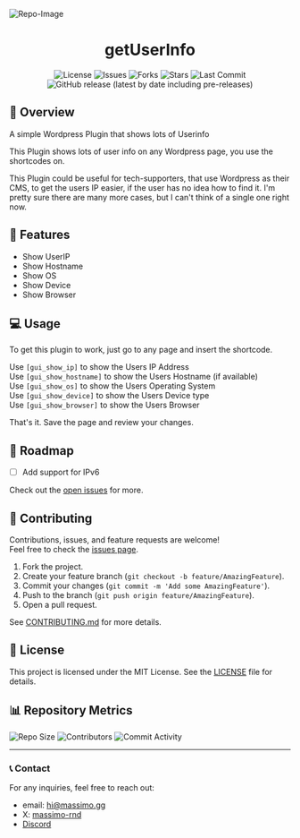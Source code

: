 ![Repo-Image](https://massimo.gg/github-images/getuserinfo.webp)

<div align="center">

# getUserInfo

![License](https://img.shields.io/github/license/massimo-rnd/getUserInfo)
![Issues](https://img.shields.io/github/issues/massimo-rnd/getUserInfo)
![Forks](https://img.shields.io/github/forks/massimo-rnd/getUserInfo)
![Stars](https://img.shields.io/github/stars/massimo-rnd/getUserInfo)
![Last Commit](https://img.shields.io/github/last-commit/massimo-rnd/getUserInfo)
![GitHub release (latest by date including pre-releases)](https://img.shields.io/github/v/release/massimo-rnd/getUserInfo?include_prereleases)

</div>

## 🚀 Overview

A simple Wordpress Plugin that shows lots of Userinfo

This Plugin shows lots of user info on any Wordpress page, you use the shortcodes on.

This Plugin could be useful for tech-supporters, that use Wordpress as their CMS, to get the users IP easier, if the user has no idea how to find it. I'm pretty sure there are many more cases, but I can't think of a single one right now.

## 🎯 Features

- Show UserIP
- Show Hostname
- Show OS
- Show Device
- Show Browser


## 💻 Usage

To get this plugin to work, just go to any page and insert the shortcode.

Use <code>[gui_show_ip]</code> to show the Users IP Address<br>
Use <code>[gui_show_hostname]</code> to show the Users Hostname (if available)<br>
Use <code>[gui_show_os]</code> to show the Users Operating System<br>
Use <code>[gui_show_device]</code> to show the Users Device type<br>
Use <code>[gui_show_browser]</code> to show the Users Browser<br>

That's it. Save the page and review your changes.

## 🚧 Roadmap

- [ ] Add support for IPv6

Check out the [open issues](https://github.com/massimo-rnd/getUserInfo/issues) for more.

## 🤝 Contributing

Contributions, issues, and feature requests are welcome!  
Feel free to check the [issues page](https://github.com/massimo-rnd/getUserInfo/issues).

1. Fork the project.
2. Create your feature branch (`git checkout -b feature/AmazingFeature`).
3. Commit your changes (`git commit -m 'Add some AmazingFeature'`).
4. Push to the branch (`git push origin feature/AmazingFeature`).
5. Open a pull request.

See [CONTRIBUTING.md](CONTRIBUTING.md) for more details.

## 📜 License

This project is licensed under the MIT License. See the [LICENSE](LICENSE) file for details.

## 📊 Repository Metrics

![Repo Size](https://img.shields.io/github/repo-size/massimo-rnd/getUserInfo)
![Contributors](https://img.shields.io/github/contributors/massimo-rnd/getUserInfo)
![Commit Activity](https://img.shields.io/github/commit-activity/m/massimo-rnd/getUserInfo)

---

### 📞 Contact

For any inquiries, feel free to reach out:
- email: [hi@massimo.gg](mailto:hi@massimo.gg)
- X: [massimo-rnd](https://x.com/massimo-rnd)
- [Discord](https://discord.gg/wmC5AA6c)